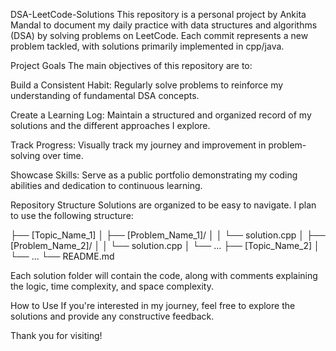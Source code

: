 DSA-LeetCode-Solutions
This repository is a personal project by Ankita Mandal to document my daily practice with data structures and algorithms (DSA) by solving problems on LeetCode. Each commit represents a new problem tackled, with solutions primarily implemented in cpp/java.

Project Goals
The main objectives of this repository are to:

Build a Consistent Habit: Regularly solve problems to reinforce my understanding of fundamental DSA concepts.

Create a Learning Log: Maintain a structured and organized record of my solutions and the different approaches I explore.

Track Progress: Visually track my journey and improvement in problem-solving over time.

Showcase Skills: Serve as a public portfolio demonstrating my coding abilities and dedication to continuous learning.

Repository Structure
Solutions are organized to be easy to navigate. I plan to use the following structure:

├── [Topic_Name_1]
│   ├── [Problem_Name_1]/
│   │   └── solution.cpp
│   ├── [Problem_Name_2]/
│   │   └── solution.cpp
│   └── ...
├── [Topic_Name_2]
│   └── ...
└── README.md

Each solution folder will contain the code, along with comments explaining the logic, time complexity, and space complexity.

How to Use
If you're interested in my journey, feel free to explore the solutions and provide any constructive feedback.

Thank you for visiting!
